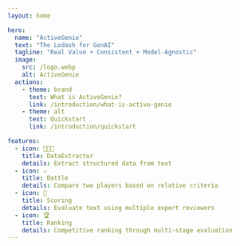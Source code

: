 ```yaml
---
layout: home

hero:
  name: "ActiveGenie"
  text: "The Lodash for GenAI"
  tagline: "Real Value + Consistent + Model-Agnostic"
  image:
    src: /logo.webp
    alt: ActiveGenie
  actions:
    - theme: brand
      text: What is ActiveGenie?
      link: /introduction/what-is-active-genie
    - theme: alt
      text: Quickstart
      link: /introduction/quickstart

features:
  - icon: 👨🏻‍💻
    title: DataExtractor
    details: Extract structured data from text
  - icon: ⚔️
    title: Battle
    details: Compare two players based on relative criteria
  - icon: 💯
    title: Scoring
    details: Evaluate text using multiple expert reviewers
  - icon: 🏆
    title: Ranking
    details: Competitive ranking through multi-stage evaluation
---
```

